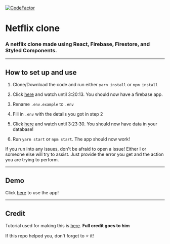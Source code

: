 [![CodeFactor](https://www.codefactor.io/repository/github/app-clones/netflix-clone/badge)](https://www.codefactor.io/repository/github/app-clones/netflix-clone)
# Netflix clone

### A netflix clone made using React, Firebase, Firestore, and Styled Components.

---

## How to set up and use

1. Clone/Download the code and run either `yarn install` or `npm install`

2. Click [here](https://youtu.be/x_EEwGe-a9o?t=11559) and watch until 3:20:13. You should now have a firebase app.

3. Rename `.env.example` to `.env`

4. Fill in `.env` with the details you got in step 2

5. Click [here](https://youtu.be/x_EEwGe-a9o?t=12056) and watch until 3:23:30. You should now have data in your database!

6. Run `yarn start` or `npm start`. The app should now work!

If you run into any issues, don't be afraid to open a issue! Either I or someone else will try to assist. Just provide the error you get and the action you are trying to perform.

---

## Demo

Click [here](https://beat-netflix-clone.netlify.app) to use the app!

---

## Credit

Tutorial used for making this is [here](https://www.youtube.com/watch?v=x_EEwGe-a9o&feature=youtu.be). **Full credit goes to him**

If this repo helped you, don't forget to ⭐ it!
